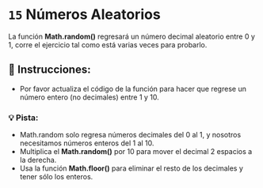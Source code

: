 # `15` Números Aleatorios 

La función **Math.random()** regresará un número decimal aleatorio entre 0 y 1, corre el ejercicio tal como está varias veces para probarlo.

## :pencil: Instrucciones:
* Por favor actualiza el código de la función para hacer que regrese un número entero (no decimales) entre 1 y 10.

### 💡 Pista:
* Math.random solo regresa números decimales del 0 al 1, y nosotros necesitamos números enteros del 1 al 10. 
* Multiplica el **Math.random()** por 10 para mover el decimal 2 espacios a la derecha.
* Usa la función  **Math.floor()** para eliminar el resto de los decimales y tener sólo los enteros.

